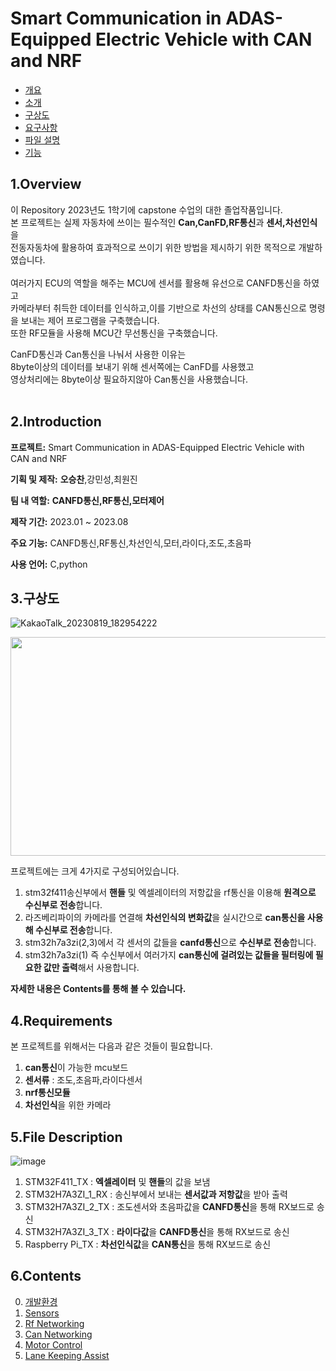 # Smart Communication in ADAS-Equipped Electric Vehicle with CAN and NRF



-  [개요](#1overview)
-  [소개](#2introduction)
-  [구상도](#3구상도)
-  [요구사항](#4requirements)
-  [파일 설명](#5file-description)
-  [기능](#6contents)


## 1.Overview
이 Repository 2023년도 1학기에 capstone 수업의 대한 졸업작품입니다. 
<br>
본 프로젝트는 실제 자동차에 쓰이는 필수적인 **Can,CanFD,RF통신**과 **센서,차선인식**을 <br>
전동자동차에 활용하여 효과적으로 쓰이기 위한 방법을 제시하기 위한 목적으로 개발하였습니다. <br>
<br>
여러가지 ECU의 역할을 해주는 MCU에 센서를 활용해 유선으로 CANFD통신을 하였고 <br>
카메라부터 취득한 데이터를 인식하고,이를 기반으로 차선의 상태를 CAN통신으로 명령을 보내는 제어 프로그램을 구축했습니다.<br>
또한 RF모듈을 사용해 MCU간 무선통신을 구축했습니다.<br>

CanFD통신과 Can통신을 나눠서 사용한 이유는 <br>
8byte이상의 데이터를 보내기 위해 센서쪽에는 CanFD를 사용했고<br>
영상처리에는 8byte이상 필요하지않아 Can통신을 사용했습니다.<br>
<br>
## 2.Introduction 
>
**프로젝트:** Smart Communication in ADAS-Equipped Electric Vehicle with CAN and NRF
>
**기획 및 제작:** **오승찬**,강민성,최원진
>
**팀 내 역할:** **CANFD통신,RF통신,모터제어**
>
**제작 기간:** 2023.01 ~ 2023.08
>
**주요 기능:** CANFD통신,RF통신,차선인식,모터,라이다,조도,초음파
>
**사용 언어:** C,python

## 3.구상도

 ![KakaoTalk_20230819_182954222](https://github.com/qkcvb110/Portfolio/assets/121782690/12019a38-dc8a-4656-ba84-139fd4a13c36)

 <img src="https://github.com/qkcvb110/Portfolio/assets/121782690/b1a28858-fab1-49f8-bfe5-f44c19cbf8f6" width="800" height="350"/> 


프로젝트에는 크게 4가지로 구성되어있습니다.
1) stm32f411송신부에서 **핸들** 및 엑셀레이터의 저항값을 rf통신을 이용해 **원격으로 수신부로 전송**합니다.
2) 라즈베리파이의 카메라를 연결해 **차선인식의 변화값**을 실시간으로 **can통신을 사용해 수신부로 전송**합니다.
3) stm32h7a3zi(2,3)에서 각 센서의 값들을 **canfd통신**으로 **수신부로 전송**합니다.
4) stm32h7a3zi(1) 즉 수신부에서 여러가지 **can통신에 걸려있는 값들을 필터링에 필요한 값만 출력**해서 사용합니다.

**자세한 내용은 Contents를 통해 볼 수 있습니다.**

## 4.Requirements

본 프로젝트를 위해서는 다음과 같은 것들이 필요합니다.

1) **can통신**이 가능한 mcu보드
2) **센서류** : 조도,초음파,라이다센서
3) **nrf통신모듈**
4) **차선인식**을 위한 카메라

## 5.File Description
![image](https://github.com/sc11046/adas_with_can_nrf/assets/121782720/63862075-ed62-4683-b8c8-1eb82d0f53ff)

1) STM32F411_TX : **엑셀레이터** 및 **핸들**의 값을 보냄
2) STM32H7A3ZI_1_RX : 송신부에서 보내는 **센서값과 저항값**을 받아 출력
3) STM32H7A3ZI_2_TX : 조도센서와 초음파값을 **CANFD통신**을 통해 RX보드로 송신
4) STM32H7A3ZI_3_TX : **라이다값**을 **CANFD통신**을 통해 RX보드로 송신
5) Raspberry Pi_TX : **차선인식값**을 **CAN통신**을 통해 RX보드로 송신

## 6.Contents
0) [개발환경](https://github.com/sc11046/adas_with_can_nrf/blob/main/MD_Description/EnvironmentSetting.md)
1) [Sensors](https://github.com/sc11046/adas_with_can_nrf/blob/main/MD_Description/Sensors.md)
2) [Rf Networking](https://github.com/sc11046/adas_with_can_nrf/blob/main/MD_Description/Rf%20Networking.md)
3) [Can Networking](https://github.com/sc11046/adas_with_can_nrf/blob/main/MD_Description/Can%20Networking.md)
4) [Motor Control](https://github.com/sc11046/adas_with_can_nrf/blob/main/MD_Description/Motor%20Control.md)
5) [Lane Keeping Assist](https://github.com/sc11046/adas_with_can_nrf/blob/main/MD_Description/Lane%20Keeping%20Assist_md)





